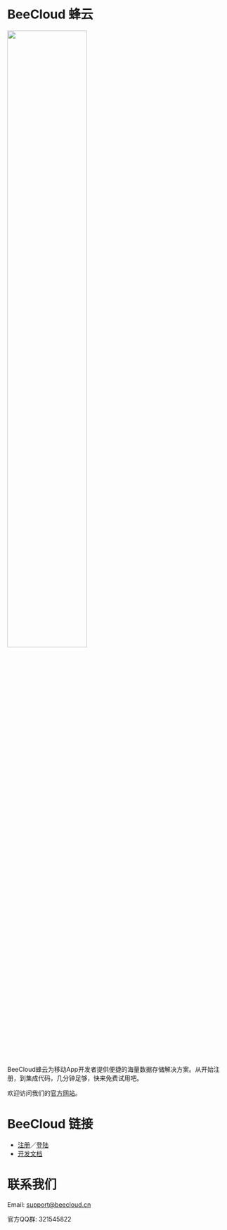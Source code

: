 # BeeCloud 蜂云

<a href="http://beecloud.cn"><img src="http://beecloud.cn/image/banner.png" width="60%"/></a>

BeeCloud蜂云为移动App开发者提供便捷的海量数据存储解决方案。从开始注册，到集成代码，几分钟足够，快来免费试用吧。

欢迎访问我们的[官方网站](http://beecloud.cn)。

# BeeCloud 链接

* [注册](http://beecloud.cn/register.php)／[登陆](http://beecloud.cn/login.php)
* [开发文档](http://beecloud.cn/doc/)

# 联系我们

Email: support@beecloud.cn

官方QQ群: 321545822

